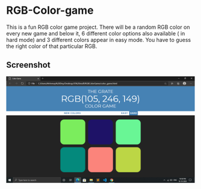 # RGB-Color-game
This is a fun RGB color game project.
There will be a random RGB color on every new game and below it, 6 different color options also available ( in hard mode) and 3 different colors appear in easy mode.
You have to guess the right color of that particular RGB.

## Screenshot

![RGB color game](./img/RGBcolorGame.png)
